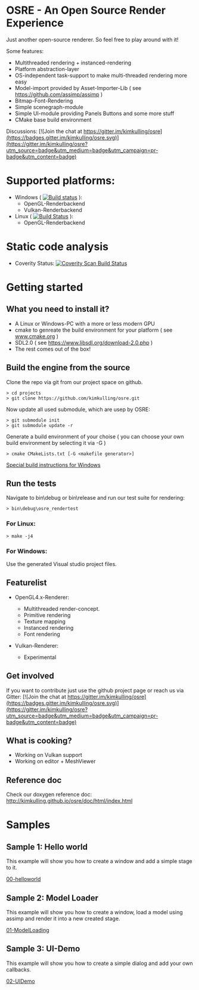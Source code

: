 # OSRE - An Open Source Render Experience

Just another open-source renderer. So feel free to play around with it!

Some features:
- Multithreaded rendering + instanced-rendering
- Platform abstraction-layer
- OS-independent task-support to make multi-threaded rendering more easy
- Model-import provided by Asset-Importer-Lib ( see https://github.com/assimp/assimp )
- Bitmap-Font-Rendering
- Simple scenegraph-module
- Simple UI-module providing Panels Buttons and some more stuff
- CMake base build environment

Discussions: [![Join the chat at https://gitter.im/kimkulling/osre](https://badges.gitter.im/kimkulling/osre.svg)](https://gitter.im/kimkulling/osre?utm_source=badge&utm_medium=badge&utm_campaign=pr-badge&utm_content=badge)

# Supported platforms:
- Windows ( [![Build status](https://ci.appveyor.com/api/projects/status/q2ivokgqcit9k5w1/branch/master?svg=true)](https://ci.appveyor.com/project/kimkulling/osre/branch/master) ): 
  + OpenGL-Renderbackend
  + Vulkan-Renderbackend
- Linux ( [![Build Status](https://travis-ci.org/kimkulling/osre.png)](https://travis-ci.org/kimkulling/osre) ): 
  + OpenGL-Renderbackend

# Static code analysis
- Coverity Status: [![Coverity Scan Build Status](https://scan.coverity.com/projects/13242/badge.svg)](https://scan.coverity.com/projects/kimkulling-osre)

# Getting started
## What you need to install it?
- A Linux or Windows-PC with a more or less modern GPU
- cmake to genreate the build environment for your platform ( see www.cmake.org )
- SDL2.0 ( see https://www.libsdl.org/download-2.0.php )
- The rest comes out of the box!

## Build the engine from the source
Clone the repo via git from our project space on github.
```
> cd projects
> git clone https://github.com/kimkulling/osre.git
```
Now update all used submodule, which are usep by OSRE:
```
> git submodule init
> git submodule update -r
```
Generate a build environment of your choise ( you can choose your own build environment by selecting it
via -G )
```
> cmake CMakeLists.txt [-G <makefile generator>]
```
[Special build instructions for Windows](doc/Build_Windows.md)

## Run the tests
Navigate to bin\debug or bin\release and run our test suite for rendering:
```
> bin\debug\osre_rendertest
```

### For Linux:
```
> make -j4
```

### For Windows: 
Use the generated Visual studio project files.

## Featurelist
- OpenGL4.x-Renderer:
   + Multithreaded render-concept.
   + Primitive rendering
   + Texture mapping
   + Instanced rendering
   + Font rendering

- Vulkan-Renderer:
   + Experimental

## Get involved
If you want to contribute just use the github project page or reach us via Gitter:
[![Join the chat at https://gitter.im/kimkulling/osre](https://badges.gitter.im/kimkulling/osre.svg)](https://gitter.im/kimkulling/osre?utm_source=badge&utm_medium=badge&utm_campaign=pr-badge&utm_content=badge)

## What is cooking?
- Working on Vulkan support
- Working on editor + MeshViewer

## Reference doc
Check our doxygen reference doc: http://kimkulling.github.io/osre/doc/html/index.html

# Samples
## Sample 1: Hello world
This example will show you how to create a window and add a simple stage to it.

[00-helloworld](https://github.com/kimkulling/osre/blob/master/samples/00_HelloWorld/)


## Sample 2: Model Loader
This example will show you how to create a window, load a model using assimp and render it into a new created stage.

[01-ModelLoading](https://github.com/kimkulling/osre/blob/master/samples/01_ModelLoading/)


## Sample 3: UI-Demo
This example will show you how to create a simple dialog and add your own callbacks.

[02-UIDemo](https://github.com/kimkulling/osre/tree/master/samples/02_UIDemo)
  
